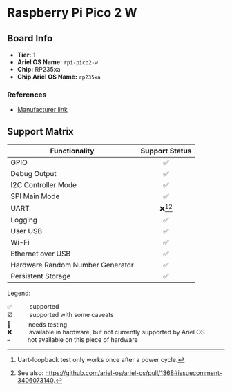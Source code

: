 # Raspberry Pi Pico 2 W

## Board Info

- **Tier:** 1
- **Ariel OS Name:** `rpi-pico2-w`
- **Chip:** RP235xa
- **Chip Ariel OS Name:** `rp235xa`

### References

- [Manufacturer link](https://web.archive.org/web/20250130144056/https://www.raspberrypi.com/products/raspberry-pi-pico-2/)

## Support Matrix

|Functionality|Support Status|
|---|:---:|
|GPIO|<span title="supported">✅</span>|
|Debug Output|<span title="supported">✅</span>|
|I2C Controller Mode|<span title="supported">✅</span>|
|SPI Main Mode|<span title="supported">✅</span>|
|UART|<span title="available in hardware, but not currently supported by Ariel OS">❌</span>[^uart-loopback-test-only-works-once-after-a-power-cycle][^see-also-https-github-com-ariel-os-ariel-os-pull-1368-issuecomment-3406073140]|
|Logging|<span title="supported">✅</span>|
|User USB|<span title="supported">✅</span>|
|Wi-Fi|<span title="supported">✅</span>|
|Ethernet over USB|<span title="supported">✅</span>|
|Hardware Random Number Generator|<span title="supported">✅</span>|
|Persistent Storage|<span title="supported">✅</span>|

<p>Legend:</p>

<dl>
  <div>
    <dt>✅</dt><dd>supported</dd>
  </div>
  <div>
    <dt>☑️</dt><dd>supported with some caveats</dd>
  </div>
  <div>
    <dt>🚦</dt><dd>needs testing</dd>
  </div>
  <div>
    <dt>❌</dt><dd>available in hardware, but not currently supported by Ariel OS</dd>
  </div>
  <div>
    <dt>–</dt><dd>not available on this piece of hardware</dd>
  </div>
</dl>
<style>
dt, dd {
  display: inline;
}
</style>

[^uart-loopback-test-only-works-once-after-a-power-cycle]: Uart-loopback test only works once after a power cycle.
[^see-also-https-github-com-ariel-os-ariel-os-pull-1368-issuecomment-3406073140]: See also: https://github.com/ariel-os/ariel-os/pull/1368#issuecomment-3406073140.